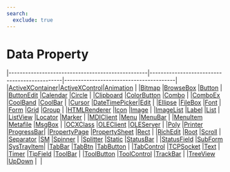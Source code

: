 ```yaml
---
search:
  exclude: true
---
```


<h1 class="heading"><span class="name">Data Property</span></h1>

|--------------------------------------------------|----------------------------------------------|----------------------------------------|
|[ActiveXContainer](../objects/activexcontainer.md)|[ActiveXControl](../objects/activexcontrol.md)|[Animation](../objects/animation.md)    |
|[Bitmap](../objects/bitmap.md)                    |[BrowseBox](../objects/browsebox.md)          |[Button](../objects/button.md)          |
|[ButtonEdit](../objects/buttonedit.md)            |[Calendar](../objects/calendar.md)            |[Circle](../objects/circle.md)          |
|[Clipboard](../objects/clipboard.md)              |[ColorButton](../objects/colorbutton.md)      |[Combo](../objects/combo.md)            |
|[ComboEx](../objects/comboex.md)                  |[CoolBand](../objects/coolband.md)            |[CoolBar](../objects/coolbar.md)        |
|[Cursor](../objects/cursor.md)                    |[DateTimePicker](../objects/datetimepicker.md)|[Edit](../objects/edit.md)              |
|[Ellipse](../objects/ellipse.md)                  |[FileBox](../objects/filebox.md)              |[Font](../objects/font.md)              |
|[Form](../objects/form.md)                        |[Grid](../objects/grid.md)                    |[Group](../objects/group.md)            |
|[HTMLRenderer](../objects/htmlrenderer.md)        |[Icon](../objects/icon.md)                    |[Image](../objects/image.md)            |
|[ImageList](../objects/imagelist.md)              |[Label](../objects/label.md)                  |[List](../objects/list.md)              |
|[ListView](../objects/listview.md)                |[Locator](../objects/locator.md)              |[Marker](../objects/marker.md)          |
|[MDIClient](../objects/mdiclient.md)              |[Menu](../objects/menu.md)                    |[MenuBar](../objects/menubar.md)        |
|[MenuItem](../objects/menuitem.md)                |[Metafile](../objects/metafile.md)            |[MsgBox](../objects/msgbox.md)          |
|[OCXClass](../objects/ocxclass.md)                |[OLEClient](../objects/oleclient.md)          |[OLEServer](../objects/oleserver.md)    |
|[Poly](../objects/poly.md)                        |[Printer](../objects/printer.md)              |[ProgressBar](../objects/progressbar.md)|
|[PropertyPage](../objects/propertypage.md)        |[PropertySheet](../objects/propertysheet.md)  |[Rect](../objects/rect.md)              |
|[RichEdit](../objects/richedit.md)                |[Root](../objects/root.md)                    |[Scroll](../objects/scroll.md)          |
|[Separator](../objects/separator.md)              |[SM](../objects/sm.md)                        |[Spinner](../objects/spinner.md)        |
|[Splitter](../objects/splitter.md)                |[Static](../objects/static.md)                |[StatusBar](../objects/statusbar.md)    |
|[StatusField](../objects/statusfield.md)          |[SubForm](../objects/subform.md)              |[SysTrayItem](../objects/systrayitem.md)|
|[TabBar](../objects/tabbar.md)                    |[TabBtn](../objects/tabbtn.md)                |[TabButton](../objects/tabbutton.md)    |
|[TabControl](../objects/tabcontrol.md)            |[TCPSocket](../objects/tcpsocket.md)          |[Text](../objects/text.md)              |
|[Timer](../objects/timer.md)                      |[TipField](../objects/tipfield.md)            |[ToolBar](../objects/toolbar.md)        |
|[ToolButton](../objects/toolbutton.md)            |[ToolControl](../objects/toolcontrol.md)      |[TrackBar](../objects/trackbar.md)      |
|[TreeView](../objects/treeview.md)                |[UpDown](../objects/updown.md)                |&nbsp;                                  |
